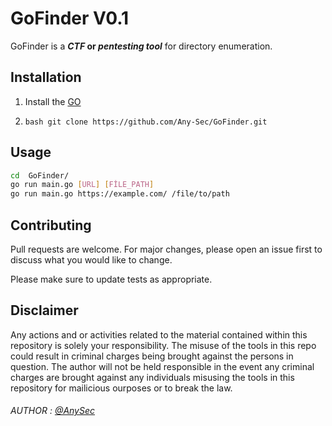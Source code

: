 # GoFinder V0.1
GoFinder is a **_CTF_ or _pentesting tool_** for directory enumeration. 

## Installation
1. Install the [GO](https://go.dev/doc/install)

2. ```bash git clone https://github.com/Any-Sec/GoFinder.git ```


## Usage 
```bash
cd  GoFinder/
go run main.go [URL] [FİLE_PATH] 
go run main.go https://example.com/ /file/to/path
```


## Contributing

Pull requests are welcome. For major changes, please open an issue first
to discuss what you would like to change.

Please make sure to update tests as appropriate.

## Disclaimer 
Any actions and or activities related to the material contained within this repository is solely your responsibility. The misuse of the tools in this repo could result in criminal charges being brought against the persons in question. The author will not be held responsible in the event any criminal charges are brought against any individuals misusing the tools in this repository for mailicious ourposes or to break the law.

###### AUTHOR : [@AnySec](https://github.com/Any-Sec)
